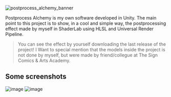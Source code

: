 ![postprocess_alchemy_banner](https://user-images.githubusercontent.com/55745404/178143240-b273814f-1aa0-4e97-8e09-4c2ad4321aab.png)

Postprocess Alchemy is my own software developed in Unity. The main point to this project is to show, in a cool and simple way, the postprocessing effect made by myself in ShaderLab using HLSL and Universal Render Pipeline.

> You can see the effect by yourself downloading the last release of the project!
> I Want to special mention that the models inside the project is not done by myself, but were made by friend/collegue at The Sign Comics & Arts Academy.

## Some screenshots
![image](https://user-images.githubusercontent.com/55745404/178143325-03d49f5b-3ccd-4168-a3fd-a981c59db5f4.png)
![image](https://user-images.githubusercontent.com/55745404/178143342-63a88d0d-c8e4-4c89-844a-4bfeb74b1c72.png)

